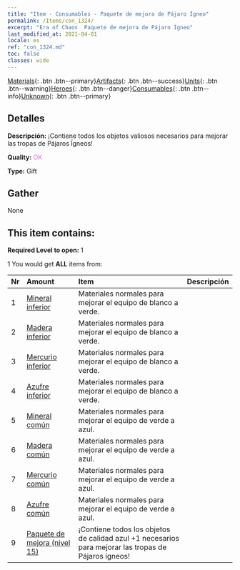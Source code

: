 ```yaml
---
title: "Item - Consumables - Paquete de mejora de Pájaro Ígneo"
permalink: /Items/con_1324/
excerpt: "Era of Chaos  Paquete de mejora de Pájaro Ígneo"
last_modified_at: 2021-04-01
locale: es
ref: "con_1324.md"
toc: false
classes: wide
---
```

 [Materials](/es/Items/){: .btn .btn--primary}[Artifacts](/es/Items/Artifacts/){: .btn .btn--success}[Units](/es/Items/Units/){: .btn .btn--warning}[Heroes](/es/Items/Heroes/){: .btn .btn--danger}[Consumables](/es/Items/Consumables/){: .btn .btn--info}[Unknown](/es/Items/Unknown/){: .btn .btn--primary}

## Detalles
 **Descripción:** ¡Contiene todos los objetos valiosos necesarios para mejorar las tropas de Pájaros Ígneos!

 **Quality:** <span style="color: #DA70D6">OK</span>

 **Type:** Gift

## Gather

  None

## This item contains:

 **Required Level to open:** 1

 1 You would get **ALL** items  from:

  | Nr | Amount |     Item    | Descripción |
  |:---|:-------|:------------|:-----------:|
  | 1 | [Mineral inferior](/es/Items/mat_1/) | Materiales normales para mejorar el equipo de blanco a verde. | 
  | 2 | [Madera inferior](/es/Items/mat_1/) | Materiales normales para mejorar el equipo de blanco a verde. | 
  | 3 | [Mercurio inferior](/es/Items/mat_2/) | Materiales normales para mejorar el equipo de blanco a verde. | 
  | 4 | [Azufre inferior](/es/Items/mat_3/) | Materiales normales para mejorar el equipo de blanco a verde. | 
  | 5 | [Mineral común](/es/Items/mat_6/) | Materiales normales para mejorar el equipo de verde a azul. | 
  | 6 | [Madera común](/es/Items/mat_7/) | Materiales normales para mejorar el equipo de verde a azul. | 
  | 7 | [Mercurio común](/es/Items/mat_8/) | Materiales normales para mejorar el equipo de verde a azul. | 
  | 8 | [Azufre común](/es/Items/mat_9/) | Materiales normales para mejorar el equipo de verde a azul. | 
  | 9 | [Paquete de mejora (nivel 15)](/es/Items/con_1325/) | ¡Contiene todos los objetos de calidad azul +1 necesarios para mejorar las tropas de Pájaros ígneos! | 
